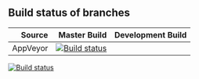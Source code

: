 
## Build status of branches

| Source  |   Master Build   |   Development Build   |
|--------:|-----------------:|----------------------:|
| AppVeyor|[![Build status](https://ci.appveyor.com/api/projects/status/35tx0466liqhxe6n/branch/master?svg=true)](https://ci.appveyor.com/project/tibmeister/powershell-core-utilities/branch/master)|
[![Build status](https://ci.appveyor.com/api/projects/status/35tx0466liqhxe6n/branch/development?svg=true)](https://ci.appveyor.com/project/tibmeister/powershell-core-utilities/branch/development)

